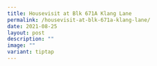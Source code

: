 ```yaml
---
title: Housevisit at Blk 671A Klang Lane
permalink: /housevisit-at-blk-671a-klang-lane/
date: 2021-08-25
layout: post
description: ""
image: ""
variant: tiptap
---
```

